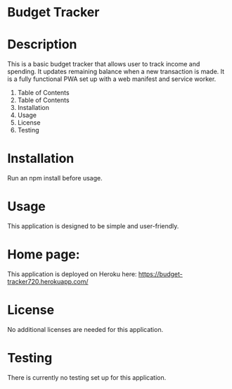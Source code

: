 # Budget Tracker

# Description

This is a basic budget tracker that allows user to track income and spending. It updates remaining balance when a new transaction is made. It is a fully functional PWA set up with a web manifest and service worker.

1. Table of Contents
2. Table of Contents
3. Installation
4. Usage
5. License
6. Testing

# Installation
Run an npm install before usage.


# Usage
This application is designed to be simple and user-friendly.

# Home page: 

This application is deployed on Heroku here: https://budget-tracker720.herokuapp.com/


# License
No additional licenses are needed for this application.


# Testing
There is currently no testing set up for this application.
